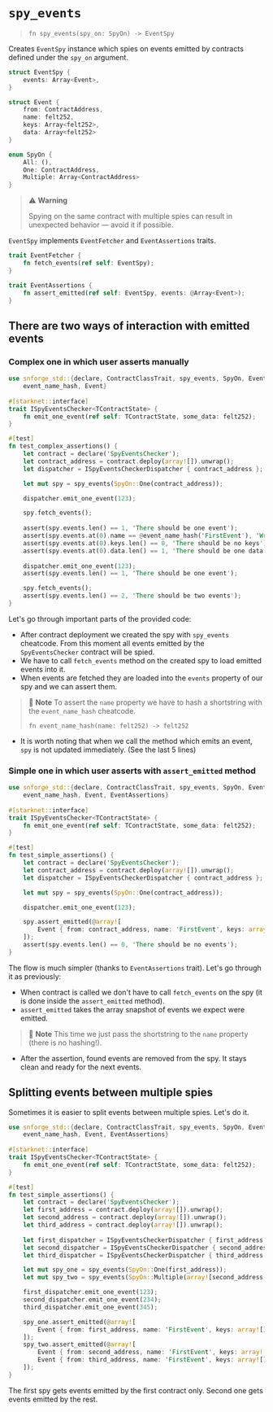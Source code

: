 # `spy_events`

> `fn spy_events(spy_on: SpyOn) -> EventSpy`

Creates `EventSpy` instance which spies on events emitted by contracts defined
under the `spy_on` argument.

```rust
struct EventSpy {
    events: Array<Event>,
}

struct Event {
    from: ContractAddress,
    name: felt252,
    keys: Array<felt252>,
    data: Array<felt252>
}

enum SpyOn {
    All: (),
    One: ContractAddress,
    Multiple: Array<ContractAddress>
}
```

> ⚠️ **Warning**
>
> Spying on the same contract with multiple spies can result in unexpected behavior — avoid it if possible.

`EventSpy` implements `EventFetcher` and `EventAssertions` traits.

```rust
trait EventFetcher {
    fn fetch_events(ref self: EventSpy);
}

trait EventAssertions {
    fn assert_emitted(ref self: EventSpy, events: @Array<Event>);
}
```

## There are two ways of interaction with emitted events

### Complex one in which user asserts manually

```rust
use snforge_std::{declare, ContractClassTrait, spy_events, SpyOn, EventSpy, EventFetcher
    event_name_hash, Event}
    
#[starknet::interface]
trait ISpyEventsChecker<TContractState> {
    fn emit_one_event(ref self: TContractState, some_data: felt252);
}

#[test]
fn test_complex_assertions() {
    let contract = declare('SpyEventsChecker');
    let contract_address = contract.deploy(array![]).unwrap();
    let dispatcher = ISpyEventsCheckerDispatcher { contract_address };

    let mut spy = spy_events(SpyOn::One(contract_address));

    dispatcher.emit_one_event(123);

    spy.fetch_events();
    
    assert(spy.events.len() == 1, 'There should be one event');
    assert(spy.events.at(0).name == @event_name_hash('FirstEvent'), 'Wrong event name');
    assert(spy.events.at(0).keys.len() == 0, 'There should be no keys');
    assert(spy.events.at(0).data.len() == 1, 'There should be one data');
    
    dispatcher.emit_one_event(123);
    assert(spy.events.len() == 1, 'There should be one event');

    spy.fetch_events();
    assert(spy.events.len() == 2, 'There should be two events');
}
```

Let's go through important parts of the provided code:

- After contract deployment we created the spy with `spy_events` cheatcode.
  From this moment all events emitted by the `SpyEventsChecker` contract will be spied.
- We have to call `fetch_events` method on the created spy to load emitted events into it.
- When events are fetched they are loaded into the `events` property of our spy and we can assert them.

> 📝 **Note**
> To assert the `name` property we have to hash a shortstring with the `event_name_hash` cheatcode.
> 
> `fn event_name_hash(name: felt252) -> felt252`

- It is worth noting that when we call the method which emits an event, `spy` is not updated immediately.
  (See the last 5 lines)

### Simple one in which user asserts with `assert_emitted` method

```rust
use snforge_std::{declare, ContractClassTrait, spy_events, SpyOn, EventSpy, EventFetcher
    event_name_hash, Event, EventAssertions}
    
#[starknet::interface]
trait ISpyEventsChecker<TContractState> {
    fn emit_one_event(ref self: TContractState, some_data: felt252);
}

#[test]
fn test_simple_assertions() {
    let contract = declare('SpyEventsChecker');
    let contract_address = contract.deploy(array![]).unwrap();
    let dispatcher = ISpyEventsCheckerDispatcher { contract_address };

    let mut spy = spy_events(SpyOn::One(contract_address));

    dispatcher.emit_one_event(123);

    spy.assert_emitted(@array![
        Event { from: contract_address, name: 'FirstEvent', keys: array![], data: array![123] }
    ]);
    assert(spy.events.len() == 0, 'There should be no events');
}
```

The flow is much simpler (thanks to `EventAssertions` trait). Let's go through it as previously:

- When contract is called we don't have to call `fetch_events` on the spy (it is done inside
  the `assert_emitted` method).
- `assert_emitted` takes the array snapshot of events we expect were emitted.

> 📝 **Note**
> This time we just pass the shortstring to the `name` property (there is no hashing!).

- After the assertion, found events are removed from the spy. It stays clean and ready for the next events.

## Splitting events between multiple spies

Sometimes it is easier to split events between multiple spies. Let's do it.

```rust
use snforge_std::{declare, ContractClassTrait, spy_events, SpyOn, EventSpy, EventFetcher
    event_name_hash, Event, EventAssertions}
    
#[starknet::interface]
trait ISpyEventsChecker<TContractState> {
    fn emit_one_event(ref self: TContractState, some_data: felt252);
}

#[test]
fn test_simple_assertions() {
    let contract = declare('SpyEventsChecker');
    let first_address = contract.deploy(array![]).unwrap();
    let second_address = contract.deploy(array![]).unwrap();
    let third_address = contract.deploy(array![]).unwrap();
    
    let first_dispatcher = ISpyEventsCheckerDispatcher { first_address };
    let second_dispatcher = ISpyEventsCheckerDispatcher { second_address };
    let third_dispatcher = ISpyEventsCheckerDispatcher { third_address };

    let mut spy_one = spy_events(SpyOn::One(first_address));
    let mut spy_two = spy_events(SpyOn::Multiple(array![second_address, third_address]));

    first_dispatcher.emit_one_event(123);
    second_dispatcher.emit_one_event(234);
    third_dispatcher.emit_one_event(345);

    spy_one.assert_emitted(@array![
        Event { from: first_address, name: 'FirstEvent', keys: array![], data: array![123] }
    ]);
    spy_two.assert_emitted(@array![
        Event { from: second_address, name: 'FirstEvent', keys: array![], data: array![234] },
        Event { from: third_address, name: 'FirstEvent', keys: array![], data: array![345] }
    ]);
}
```

The first spy gets events emitted by the first contract only. Second one gets events emitted by the rest.
